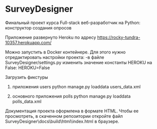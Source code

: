 # SurveyDesigner
Финальный проект курса Full-stack веб-разработчик на Python: конструктор создания опросов


Приложение развернуто Heroku по адресу
https://rocky-tundra-10357.herokuapp.com/

Можно запустить в Docker контейнере.
Для этого нужно отредактировать настройки проекта:
    -в файле SurveyDesigner/settings.py изменить значение константы HEROKU на False:
    HEROKU=False

Загрузить фикстуры
1) приложения users
python manage.py loaddata users_data.xml

2) основного приложения polls
python manage.py loaddata polls_data.xml

Документация проекта оформлена в формате HTML.
Чтобы ее просмотреть, в скаченном репозитории откройте файл SurveyDesigner\docs\build\html\index.html в браузере.